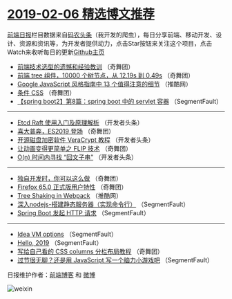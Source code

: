# [2019-02-06 精选博文推荐](http://hao.caibaojian.com/date/2019/02/06)

[前端日报](http://caibaojian.com/c/news)栏目数据来自[码农头条](http://hao.caibaojian.com/)（我开发的爬虫），每日分享前端、移动开发、设计、资源和资讯等，为开发者提供动力，点击Star按钮来关注这个项目，点击Watch来收听每日的更新[Github主页](https://github.com/kujian/frontendDaily)
* [前端技术选型的遗憾和经验教训](http://hao.caibaojian.com/100268.html) （奇舞团）
* [前端 tree 组件，10000 个树节点，从 12.19s 到 0.49s](http://hao.caibaojian.com/100269.html) （奇舞团）
* [Google JavaScript 风格指南中 13 个值得注意的细节](http://hao.caibaojian.com/100286.html) （推酷网）
* [条件 CSS](http://hao.caibaojian.com/100266.html) （奇舞团）
* [【spring boot2】第8篇：spring boot 中的 servlet 容器](http://hao.caibaojian.com/100279.html) （SegmentFault）

***
* [Etcd Raft 使用入门及原理解析](http://hao.caibaojian.com/100280.html) （开发者头条）
* [喜大普奔，ES2019 登场](http://hao.caibaojian.com/100270.html) （奇舞团）
* [开源磁盘加密软件 VeraCrypt 教程](http://hao.caibaojian.com/100281.html) （开发者头条）
* [让动画变得更简单之 FLIP 技术](http://hao.caibaojian.com/100271.html) （奇舞团）
* [O(n) 时间内寻找 “回文子串”](http://hao.caibaojian.com/100282.html) （开发者头条）

***
* [独自开发时，你可以这么做](http://hao.caibaojian.com/100272.html) （奇舞团）
* [Firefox 65.0 正式版用户特性](http://hao.caibaojian.com/100273.html) （奇舞团）
* [Tree Shaking in Webpack](http://hao.caibaojian.com/100287.html) （推酷网）
* [深入nodejs-搭建静态服务器（实现命令行）](http://hao.caibaojian.com/100274.html) （SegmentFault）
* [Spring Boot 发起 HTTP 请求](http://hao.caibaojian.com/100275.html) （SegmentFault）

***
* [Idea VM options](http://hao.caibaojian.com/100276.html) （SegmentFault）
* [Hello, 2019](http://hao.caibaojian.com/100277.html) （SegmentFault）
* [写给自己看的 CSS columns 分栏布局教程](http://hao.caibaojian.com/100267.html) （奇舞团）
* [过节很无聊？还是用 JavaScript 写一个脑力小游戏吧](http://hao.caibaojian.com/100278.html) （SegmentFault）

日报维护作者：[前端博客](http://caibaojian.com/) 和 [微博](http://caibaojian.com/go/weibo)

![weixin](https://user-images.githubusercontent.com/3055447/38468989-651132ac-3b80-11e8-8e6b-15122322a9d7.png)